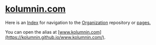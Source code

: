 # [kolumnin.com](https://github.com/kolumnin/kolumnin.com)

Here is an [Index](https://kolumnin.github.io/kolumnin.com)
for navigation to the
[Organization](https://github.com/kolumnin-com) repository or [pages.](https://kolumnin.github.io/kolumnin.com/page.html)

You can open the alias at [www.kolumnin.com](https://kolumnin.github.io/www.kolumnin.com/).
